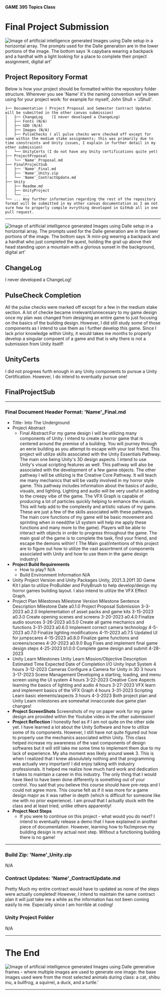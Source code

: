 #### GAME 395 Topics Class

# Final Project Submission

<Image>
<a name="Dalle GenerationCapybara"></a>
<img src="Images\CapybaraProject.png" alt="Image of artificial intelligence generated Images using Dalle setup in a horizontal array. The prompts used for the Dalle generation are in the lower portions of the image. The bottom says 'A capybara wearing a backpack and a hardhat with a light looking for a place to complete their project assignment, digital art'" title="PulseHeader" class="centerheader"/>
</Image>

## Project Repository Format

Below is how your project should be formatted within the repository folder structure. Wherever you see 'Name' it's the naming convention we've been using for your project work: for example for myself, John Shull = 'JShull'.

>
    ├── Documentation ( Project Proposal and Semester Contract Updates will be submitted in the other canvas submission)
    │   ├── ChangeLog    (I never developed a ChangeLog)             
    │   ├── Fonts (N/A)
    │   ├── GDD (N/A)
    │   ├── Images (N/A)
    │   ├── PulseChecks ( all pulse checks were checked off except for some within the medium stake assignments; this was primarily due to time constraints and Unity issues, I explain in further detail in my other submission)
    |   └── UnityCerts (I do not have any Unity certifications quite yet)
    ├── ProjectProposal
    │   └── 'Name'_Proposal.md
    ├── FinalProjectSub
    │   ├── 'Name'_Final.md
    │   ├── 'Name'_Unity.zip
    |   └── 'Name'_ContractUpdate.md
    ├── Unity
    │   ├── Readme.md
    │   ├── UnityProject
    |   └── ...
    └── ... Any further information regarding the rest of the repository format will be submitted in my other canvas documentation as I am not sure how to properly compile evrything developed in GitHub all in one pull request. 
>

***

<div style="page-break-after: always;"></div>

<Image>
<a name="Dalle MiniPig"></a>
<img src="Images\QuestCompleted.png" alt="Image of artificial intelligence generated Images using Dalle setup in a horizontal array. The prompts used for the Dalle generation are in the lower portions of the image. The bottom says 'A mini-pig wearing a backpack and a hardhat who just completed the quest, holding the grail up above their head standing upon a mountain with a glorious sunset in the background, digital art'" title="CertificationHeader" class="centerheader"/>
</Image>

## ChangeLog

I never developed a ChangeLog!

## PulseCheck Completion

All the pulse checks were marked off except for a few in the medium stake section. A lot of checke became irrelevant/unnecesary to my game design once my plan was changed from designing an entire game to just focusing on the basics of the building design. However, I did still study some of those components as I intend to use them as I further develop this game. Since I lack prior knowledge within Unity, it would takes me months to properly develop a singular compoent of a game and that is why there is not a submission from Unity itself!

## UnityCerts

I did not progrees furth enough in any Unity components to pursue a Unity Certification. However, I do intend to eventually pursue one!

## FinalProjectSub
***

<div style="page-break-after: always;"></div>

### Final Document Header Format: 'Name'_Final.md

* Title- Into The Underground
* Project Abstract
  * Final Abstract:For my game design I will be utilizing many components of Unity. I intend to create a horror game that is centered around the premise of a building. You will journey through an eerie building as you attempt to escape with your lost friend. This project will utilize skills associated with the Unity Essentials Pathway. The main one being Unity's 3D design aspects. I intend to use Unity's visual scripting features as well. This pathway will also be associated with the development of a few game objects. The other pathway I will be utilizing is the Creative Core Pathway. It will teach me many mechanics that will be vastly involved in my horror style game. This pathway includes information about the basics of audio, visuals, and lighting. Lighting and audio will be very useful in adding to the creepy vibe of the game. The VFX Graph is capable of producing a lot of particles quickly helping to enhance the visuals. This will help add to the complexity and artistic values of my game. These are just a few of the skills associated with these pathways. The main core functions of my game will be basic movement and sprinting when in need(the UI system will help me apply these functions and many more to the game). Players will be able to interact with objects in order to progress throughout the game. The main goal of the game is to complete the task, find your friend, and escape the demons within! ( The Main goal/intentions of this project are to figure out how to utilize the vast assortment of components associated with Unity and how to use them in the game design industry)
* **Project Build Requirements**
  * How to play?
    N/A
  * Build Environment Information
    N/A
* Unity Project Version and Unity Packages
  Unity, 2021.3.20f1
  3D Game Kit
  I plan to utilize ProBuilder and PolyBrush to help develop/design my horror games building layout. I also intend to utilize the VFX Effect Graph.
* Project Plan Milestones
  Milestone Version	Milestone Sentence Description	Milestone Date
a0.1.0	Project Proposal Submission	3-3-2023
a0.2.0	Implementation of asset packs and game kits	3-15-2023
a0.3.0	Create opening scenes and screens	3-20-2023
a0.4.0	Finalize audio sources	3-26-2023
a0.5.0	Create all game mechanics and functions	3-31-2023
a0.6.0	Implement correct camera technology	4-5-2023
a0.7.0	Finalize lighting modifications	4-11-2023
a0.7.5	Updated UI for jumpscares	4-15-2023
a0.8.0	Finalize game functions and screens/scenes	4-20-2023
a0.9.0	Bug Fixes and implement final game design steps	4-25-2023
b1.0.0	Complete game design and submit	4-28-2023
* Unity Learn Milestones
  Unity Learn Mission/Objective	Description	Estimated Time	Expected Date of Completion
I/O	Unity Input System	4 hours	3-12-2023
Cameras	Configure a Camera for Unity in 3D	3 hours	3-17-2023
Scene Management	Developing a starting, loading, and menu screen using the UI system	4 hours	3-22-2023
Creative Core Aspects	learning the basics of lighting and audio	4 hours	3-27-2023
VFX	learn and implement basics of the VFX Graph	4 hours	3-31-2023
Scripting	Learn basic elements/aspects	3 hours	4-3-2023
Both project plan and Unity Learn milestones are somewhat innaccurate due game plan changes!
* **Project ScreenShots**
  Screenshots of my on paper work for my game design are provided within the Youtube video in the other submission!
* **Project Reflection**
  I honestly feel as if I am not quite on the other side yet. I have learned a lot about the Unity Software and how to utilize some of its components. However, I still have not quite figured out how to properly use the mechanics associated within Unity. This class helped increase my awareness of the vast components of design softwares but it will still take me some time to implement them due to my lack of experience.  My aha moment was likely around week 3. This is when I realized that I knew absoulutely nothing and that programming was actually very important! I did enjoy talking with industry professionals. It helped me realize how much hard work and dedication it takes to maintain a career in this industry. The only thing that I would have liked to have been done differently is something out of your control. You said that you believe this course should have pre-reqs and I could not agree more. This course felt as if it was more for a game design major as it was rather in depth (which is difficult for someone like me with no prior experience). I am proud that I actually stuck with the class and at least tried, unlike others apparently!
* **Project Next Steps**
  * If you were to continue on this project - what would you do next?
I intend to eventually release a demo that I have explained in another piece of documentation. However, learning how to fix/improve my building design is my actual next step. Without a functioning building there is no game!
***

<div style="page-break-after: always;"></div>

### Build Zip: 'Name'_Unity.zip
N/A
### Contract Updates: 'Name'_ContractUpdate.md

Pretty Much my entire contract would have to updated as none of the steps were actually completed! However, I intend to maintain the same contract plan it will just take me a while as the information has not been coming easily to me. Especially since I am horrible at coding!

### Unity Project Folder
N/A

***

<div style="page-break-after: always;"></div>

# The End

<Image>
<a name="Dalle QuestTeam"></a>
<img src="Images\QuestTeam.png" alt="Image of artificial intelligence generated Images using Dalle generative frames - where multiple images are used to generate one image: the base images used were from the most selected animals during class: a cat, shibu inu, a bullfrog, a squirrel, a duck, and a turtle.'" title="CertificationHeader" class="centerheader"/>
</Image>

***
